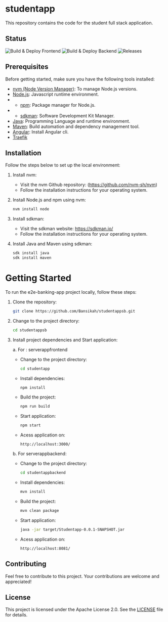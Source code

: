# studentapp
This repository contains the code for the student full stack application.

## Status
![Build & Deploy Frontend](https://github.com/Bansikah/studentappsb/actions/workflows/frontend.yml/badge.svg) ![Build & Deploy Backend](https://github.com/Bansikah/studentappsb/actions/workflows/backend.yaml/badge.svg) ![Releases](https://github.com/Bansikah/studentappsb/actions/workflows/release.yml/badge.svg)

## Prerequisites

Before getting started, make sure you have the following tools installed:

- [nvm (Node Version Manager)](https://github.com/nvm-sh/nvm): To manage Node.js versions.
- [Node.js](https://nodejs.org/): Javascript runtime environment.
- - [npm](https://www.npmjs.com/): Package manager for Node.js.
- - [sdkman](https://sdkman.io/): Software Development Kit Manager.
- [Java](https://www.java.com/): Programming Language and runtime environment.
- [Maven](https://maven.apache.org/): Build automation and dependency management tool.
- [Angular](https://github.com/angular/angular-cli): Install Angular cli.
- [Traefik](https://doc.traefik.io/traefik/)

## Installation

Follow the steps below to set up the local environment:

1. Install nvm:
   - Visit the nvm Github repository: (https://github.com/nvm-sh/nvm)
   - Follow the installation instructions for your operating system.

2. Install Node.js and npm using nvm:
   ```bash
   nvm install node
   ```

3. Install sdkman:
   - Visit the sdkman website: https://sdkman.io/
   - Follow the installation instructions for your operating system.

4. Install Java and Maven using sdkman:
   ```bash
   sdk install java
   sdk install maven
   ```

# Getting Started

To run the e2e-banking-app project locally, follow these steps:

1. Clone the repository:
   ```bash
   git clone https://github.com/Bansikah/studentappsb.git 
   ```

2. Change to the project directory:
   ```bash
   cd studentappsb
   ```

3. Install project dependencies and Start application:
   
   a. For : serverappfrontend
      - Change to the project directory:
        ```bash
        cd studentapp
        ```
      - Install dependencies:
        ```bash
        npm install
        ```
      - Build the project:
        ```bash
        npm run build 
        ```
      - Start application:
        ```bash
        npm start 
        ```
     - Acess application on:
       ```
       http://localhost:3000/
       ```

   b. For serverappbackend:
      - Change to the project directory:
        ```bash
        cd studentappbackend
        ```
      - Install dependencies:
        ```bash
        mvn install
        ```
      - Build the project:
        ```bash
        mvn clean package
        ```
      - Start application:
        ```bash
        java -jar target/Studentapp-0.0.1-SNAPSHOT.jar
        ```
     - Acess application on:
       ```
       http://localhost:8081/
       ```
## Contributing

Feel free to contribute to this project. Your contributions are welcome and appreciated!

## License

This project is licensed under the Apache License 2.0. See the [LICENSE](http://www.apache.org/licenses/LICENSE-2.0) file for details.
